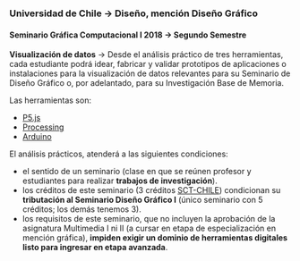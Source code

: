 ### Universidad de Chile → Diseño, mención Diseño Gráfico
#### Seminario Gráfica Computacional I 2018 → Segundo Semestre

**Visualización de datos** → Desde el análisis práctico de tres herramientas, cada estudiante podrá idear, fabricar y validar prototipos de aplicaciones o instalaciones para la visualización de datos relevantes para su Seminario de Diseño Gráfico o, por adelantado, para su Investigación Base de Memoria.

Las herramientas son: 

- [P5.js](https://p5js.org/es/)
- [Processing](https://processing.org/)
- [Arduino](https://www.arduino.cc/)

El análisis prácticos, atenderá a las siguientes condiciones: 

- el sentido de un seminario (clase en que se reúnen profesor y estudiantes  para realizar **trabajos de investigación**).
- los créditos de este seminario (3 créditos [SCT-CHILE](http://sct-chile.consejoderectores.cl/que_es_sct_chile.php)) condicionan su **tributación al Seminario Diseño Gráfico I** (único seminario con 5 créditos; los demás tenemos 3).
- los requisitos de este seminario, que no incluyen la aprobación de la asignatura Multimedia I ni II (a cursar en etapa de especialización en mención gráfica), **impiden exigir un dominio de herramientas digitales listo para ingresar en etapa avanzada**.
